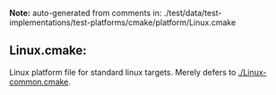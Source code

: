 **Note:** auto-generated from comments in: ./test/data/test-implementations/test-platforms/cmake/platform/Linux.cmake

## Linux.cmake:

Linux platform file for standard linux targets. Merely defers to [./Linux-common.cmake](Linux-common.cmake).


